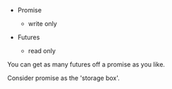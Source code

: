 - Promise
    - write only
    
- Futures
    - read only
    
You can get as many futures off a promise as you like.

Consider promise as the 'storage box'.